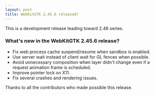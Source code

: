 ```yaml
---
layout: post
title: WebKitGTK 2.45.6 released!
---
```


This is a development release leading toward 2.46 series.

### What's new in the WebKitGTK 2.45.6 release?

 - Fix web process cache suspend/resume when sandbox is enabled.
 - Use server wait instead of client wait for GL fences when possible.
 - Avoid unnecessary composition when layer didn't change even if a request animation frame is scheduled.
 - Improve pointer lock on X11.
 - Fix several crashes and rendering issues.

Thanks to all the contributors who made possible this release.